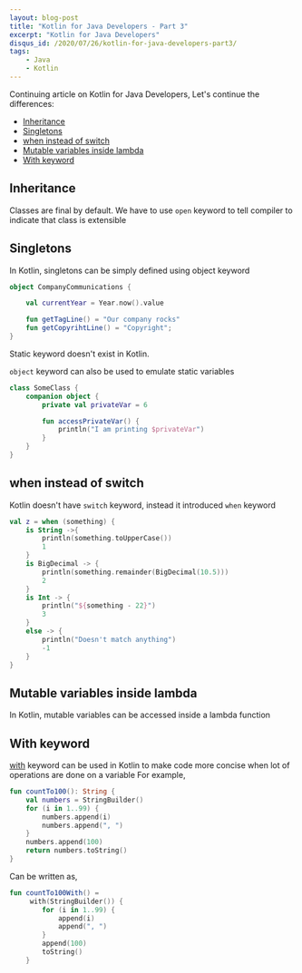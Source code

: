 ```yaml
---
layout: blog-post
title: "Kotlin for Java Developers - Part 3"
excerpt: "Kotlin for Java Developers"
disqus_id: /2020/07/26/kotlin-for-java-developers-part3/
tags:
    - Java
    - Kotlin
---
```


Continuing article on Kotlin for Java Developers, Let's continue the differences:

* [Inheritance](#inheritance)
* [Singletons](#singletons)
* [when instead of switch](#when)
* [Mutable variables inside lambda](#mutable)
* [With keyword](#with)


<a name="inheritance"></a>

## Inheritance

Classes are final by default. We have to use `open` keyword to tell compiler to indicate that class is extensible

<a name="singletons"></a>

## Singletons

In Kotlin, singletons can be simply defined using object keyword

```kotlin
object CompanyCommunications {

    val currentYear = Year.now().value

    fun getTagLine() = "Our company rocks"
    fun getCopyrihtLine() = "Copyright";
}
```

Static keyword doesn't exist in Kotlin. 

`object` keyword can also be used to emulate static variables

```kotlin
class SomeClass {
    companion object {
        private val privateVar = 6

        fun accessPrivateVar() {
            println("I am printing $privateVar")
        }
    }
}
```

<a name="when"></a>

## when instead of switch

Kotlin doesn't have `switch` keyword, instead it introduced `when` keyword

```kotlin
val z = when (something) {
    is String ->{
        println(something.toUpperCase())
        1
    }
    is BigDecimal -> {
        println(something.remainder(BigDecimal(10.5)))
        2
    }
    is Int -> {
        println("${something - 22}")
        3
    }
    else -> {
        println("Doesn't match anything")
        -1
    }
}
```
<a name="mutable"></a>

## Mutable variables inside lambda

In Kotlin, mutable variables can be accessed inside a lambda function

<a name="with"></a>

## With keyword

[with](https://kotlinlang.org/api/latest/jvm/stdlib/kotlin/with.html) keyword can be used in Kotlin to make code more concise when lot of operations are done on a variable
For example,

```kotlin
fun countTo100(): String {
    val numbers = StringBuilder()
    for (i in 1..99) {
        numbers.append(i)
        numbers.append(", ")
    }
    numbers.append(100)
    return numbers.toString()
}
```
Can be written as, 

```kotlin
fun countTo100With() =
     with(StringBuilder()) {
        for (i in 1..99) {
            append(i)
            append(", ")
        }
        append(100)
        toString()
    }
```

